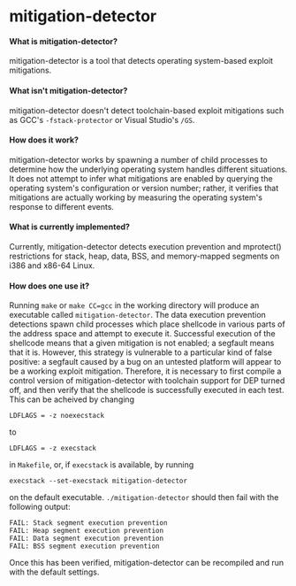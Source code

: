 # mitigation-detector

#### What is mitigation-detector?

mitigation-detector is a tool that detects operating system-based exploit
mitigations.

#### What isn't mitigation-detector?

mitigation-detector doesn't detect toolchain-based exploit mitigations such as
GCC's `-fstack-protector` or Visual Studio's `/GS`.

#### How does it work?

mitigation-detector works by spawning a number of child processes to determine
how the underlying operating system handles different situations. It does not
attempt to infer what mitigations are enabled by querying the operating system's
configuration or version number; rather, it verifies that mitigations are
actually working by measuring the operating system's response to different
events.

#### What is currently implemented?

Currently, mitigation-detector detects execution prevention and mprotect()
restrictions for stack, heap, data, BSS, and memory-mapped segments on i386 and
x86-64 Linux.

#### How does one use it?

Running `make` or `make CC=gcc` in the working directory will produce an
executable called `mitigation-detector`. The data execution prevention
detections spawn child processes which place shellcode in various parts of the
address space and attempt to execute it. Successful execution of the shellcode
means that a given mitigation is not enabled; a segfault means that it is.
However, this strategy is vulnerable to a particular kind of false positive: a
segfault caused by a bug on an untested platform will appear to be a working
exploit mitigation.  Therefore, it is necessary to first compile a control
version of mitigation-detector with toolchain support for DEP turned off, and
then verify that the shellcode is successfully executed in each test. This can
be acheived by changing

```
LDFLAGS = -z noexecstack
```

to

```
LDFLAGS = -z execstack
```

in `Makefile`, or, if `execstack` is available, by running

```
execstack --set-execstack mitigation-detector
```

on the default executable. `./mitigation-detector` should then fail with the
following output:

```
FAIL: Stack segment execution prevention
FAIL: Heap segment execution prevention
FAIL: Data segment execution prevention
FAIL: BSS segment execution prevention
```

Once this has been verified, mitigation-detector can be recompiled and run with
the default settings.
